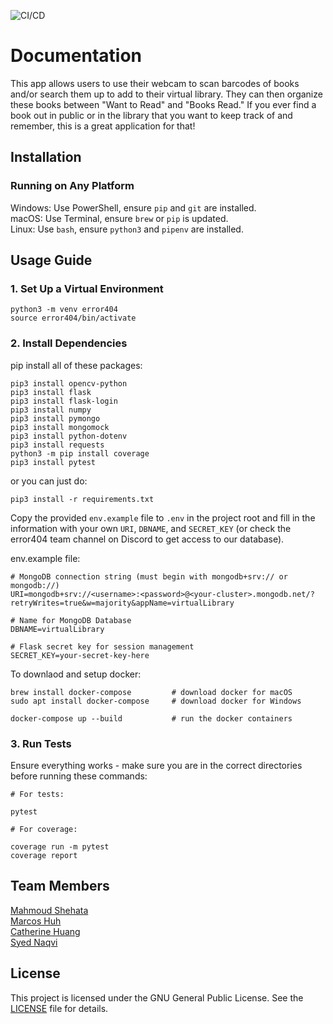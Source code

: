 ![CI/CD](https://github.com/software-students-spring2025/5-final-error404/actions/workflows/app-cicd.yml/badge.svg)

# Documentation

This app allows users to use their webcam to scan barcodes of books and/or search them up to add to their virtual library. They can then organize these books between "Want to Read" and "Books Read." If you ever find a book out in public or in the library that you want to keep track of and remember, this is a great application for that!

## Installation

### Running on Any Platform
Windows: Use PowerShell, ensure `pip` and `git` are installed. <br />
macOS: Use Terminal, ensure `brew` or `pip` is updated. <br />
Linux: Use `bash`, ensure `python3` and `pipenv` are installed.


## Usage Guide

### 1. Set Up a Virtual Environment
```
python3 -m venv error404
source error404/bin/activate
```

### 2. Install Dependencies
pip install all of these packages:
```
pip3 install opencv-python
pip3 install flask
pip3 install flask-login
pip3 install numpy
pip3 install pymongo
pip3 install mongomock
pip3 install python-dotenv
pip3 install requests
python3 -m pip install coverage
pip3 install pytest
```
or you can just do:
```
pip3 install -r requirements.txt
```

Copy the provided `env.example` file to `.env` in the project root and fill in the information with your own `URI`, `DBNAME`, and `SECRET_KEY` (or check the error404 team channel on Discord to get access to our database). <br />

env.example file:
```
# MongoDB connection string (must begin with mongodb+srv:// or mongodb://)
URI=mongodb+srv://<username>:<password>@<your-cluster>.mongodb.net/?retryWrites=true&w=majority&appName=virtualLibrary

# Name for MongoDB Database
DBNAME=virtualLibrary

# Flask secret key for session management
SECRET_KEY=your-secret-key-here

```

To downlaod and setup docker:
```
brew install docker-compose         # download docker for macOS
sudo apt install docker-compose     # download docker for Windows

docker-compose up --build           # run the docker containers
```

### 3. Run Tests
Ensure everything works - make sure you are in the correct directories before running these commands:
```
# For tests:

pytest

# For coverage:

coverage run -m pytest
coverage report
```

## Team Members
[Mahmoud Shehata](https://github.com/MahmoudS1201) <br /> 
[Marcos Huh](https://github.com/mh6355) <br />
[Catherine Huang](https://github.com/Catherine1342) <br />
[Syed Naqvi](https://github.com/syed1naqvi)

## License
This project is licensed under the GNU General Public License. See the [LICENSE](https://github.com/software-students-spring2025/5-final-error404/blob/main/LICENSE) file for details.